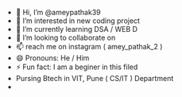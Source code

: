 - 👋 Hi, I’m @ameypathak39
- 👀 I’m interested in new coding project 
- 🌱 I’m currently learning DSA / WEB D
- 💞️ I’m looking to collaborate on 
- 📫 reach me on instagram ( amey_pathak_2 ) 
- 😄 Pronouns: He / Him
- ⚡ Fun fact: I am a beginer in this filed
- Pursing Btech in VIT, Pune ( CS/IT ) Department
- 

<!---
ameypathak39/ameypathak39 is a ✨ special ✨ repository because its `README.md` (this file) appears on your GitHub profile.
You can click the Preview link to take a look at your changes.
--->
